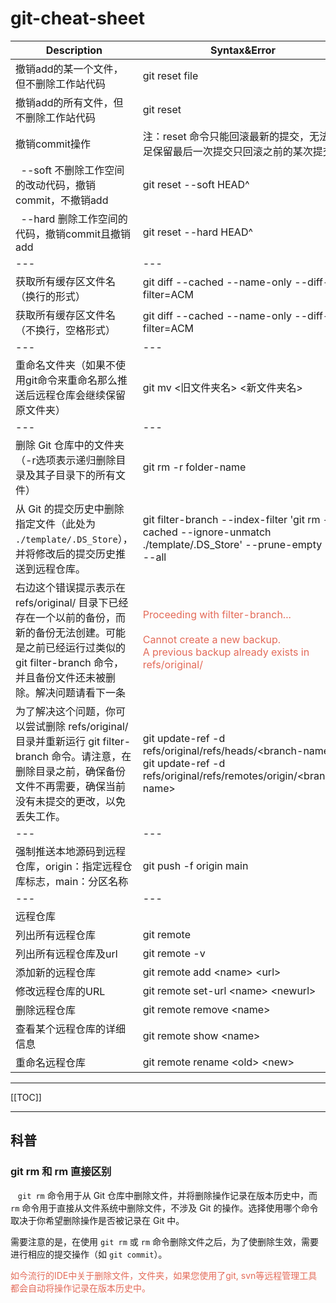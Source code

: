 # git-cheat-sheet

| Description                        |   Syntax&Error                                                    |
| ---------------------------------- | ----------------------------------------------------------------- |
| 撤销add的某一个文件，但不删除工作站代码  | git reset file |
| 撤销add的所有文件，但不删除工作站代码   | git reset |
| 撤销commit操作 | 注：reset 命令只能回滚最新的提交，无法满足保留最后一次提交只回滚之前的某次提交。 |
| &nbsp;&nbsp;--soft 不删除工作空间的改动代码，撤销commit，不撤销add | git reset --soft HEAD^ |
| &nbsp;&nbsp;--hard 删除工作空间的代码，撤销commit且撤销add | git reset --hard HEAD^ |
| --- | --- |
| 获取所有缓存区文件名（换行的形式） | git diff --cached --name-only --diff-filter=ACM |
| 获取所有缓存区文件名（不换行，空格形式） | git diff --cached --name-only --diff-filter=ACM | tr '\n' ' ' |
| --- | --- |
| 重命名文件夹（如果不使用git命令来重命名那么推送后远程仓库会继续保留原文件夹） | git mv <旧文件夹名> <新文件夹名> |
| --- | --- |
| 删除 Git 仓库中的文件夹（-r选项表示递归删除目录及其子目录下的所有文件） | git rm -r folder-name |
| 从 Git 的提交历史中删除指定文件（此处为 `./template/.DS_Store`），并将修改后的提交历史推送到远程仓库。 | git filter-branch --index-filter 'git rm --cached --ignore-unmatch ./template/.DS_Store' --prune-empty -- --all |
| 右边这个错误提示表示在 refs/original/ 目录下已经存在一个以前的备份，而新的备份无法创建。可能是之前已经运行过类似的 git filter-branch 命令，并且备份文件还未被删除。解决问题请看下一条 | <span style="color:#e46b59;">Proceeding with filter-branch...<br><br>Cannot create a new backup.<br>A previous backup already exists in refs/original/</span> |
| 为了解决这个问题，你可以尝试删除 refs/original/ 目录并重新运行 git filter-branch 命令。请注意，在删除目录之前，确保备份文件不再需要，确保当前没有未提交的更改，以免丢失工作。 | git update-ref -d refs/original/refs/heads/&#60;branch-name&#62;<br>git update-ref -d refs/original/refs/remotes/origin/&#60;branch-name&#62; |
| --- | --- |
| 强制推送本地源码到远程仓库，origin：指定远程仓库标志，main：分区名称 | git push -f origin main |
| --- | --- |
| 远程仓库 | |
| 列出所有远程仓库 | git remote |
| 列出所有远程仓库及url | git remote -v |
| 添加新的远程仓库 | git remote add &#60;name&#62; &#60;url&#62; |
| 修改远程仓库的URL | git remote set-url &#60;name&#62; &#60;newurl&#62; |
| 删除远程仓库 | git remote remove &#60;name&#62; |
| 查看某个远程仓库的详细信息 | git remote show &#60;name&#62; |
| 重命名远程仓库 | git remote rename &#60;old&#62; &#60;new&#62; |


---

[[TOC]]

---

## 科普

### git rm 和 rm 直接区别

&nbsp;&nbsp; `git rm` 命令用于从 Git 仓库中删除文件，并将删除操作记录在版本历史中，而 `rm` 命令用于直接从文件系统中删除文件，不涉及 Git 的操作。选择使用哪个命令取决于你希望删除操作是否被记录在 Git 中。

需要注意的是，在使用 `git rm` 或 `rm` 命令删除文件之后，为了使删除生效，需要进行相应的提交操作（如 `git commit`）。

<p style="color:#e46b59;">如今流行的IDE中关于删除文件，文件夹，如果您使用了git, svn等远程管理工具都会自动将操作记录在版本历史中。</p>